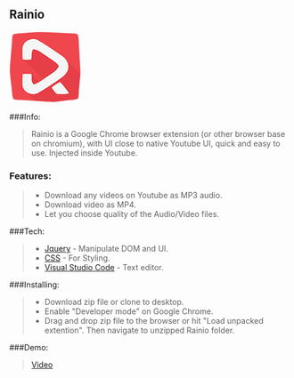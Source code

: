 **Rainio**
----------
![Rainio logo](https://raw.githubusercontent.com/leogear/Rainio/master/icons/icon128.png)

###Info:

> Rainio is a Google Chrome browser extension (or other browser base on
> chromium), with UI close to native Youtube UI, quick and easy to use.
> Injected inside Youtube.

### Features:
>  - Download any videos on Youtube as MP3 audio.
>  - Download video as MP4.
>  - Let you choose quality of the Audio/Video files.

###Tech:

>  - [Jquery](https://jquery.com/) - Manipulate DOM and UI.
>  - [CSS](http://www.w3schools.com/css/) - For Styling.
>  - [Visual Studio Code](https://code.visualstudio.com/) - Text editor.

###Installing:
> - Download zip file or clone to desktop.
> - Enable "Developer mode" on Google Chrome.
> - Drag and drop zip file to the browser or hit "Load unpacked extention". Then navigate to unzipped Rainio folder.

###Demo:
> [Video](https://www.facebook.com/harrynhokz/videos/973367129457360/)